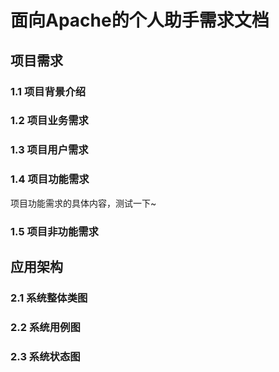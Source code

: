 # 面向Apache的个人助手需求文档

## 项目需求

### 1.1 项目背景介绍

### 1.2 项目业务需求

### 1.3 项目用户需求

### 1.4 项目功能需求

项目功能需求的具体内容，测试一下~

### 1.5 项目非功能需求

## 应用架构

### 2.1 系统整体类图

### 2.2 系统用例图

### 2.3 系统状态图

